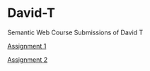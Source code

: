 # David-T
Semantic Web Course Submissions of David T

[Assignment 1](Assignment1)

[Assignment 2](Assignment2)
